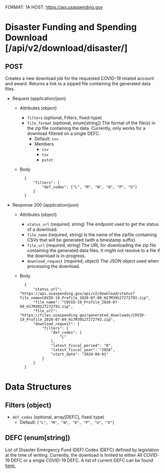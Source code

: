 FORMAT: 1A
HOST: https://api.usaspending.gov

# Disaster Funding and Spending Download [/api/v2/download/disaster/]

## POST

Creates a new download job for the requested COVID-19 related account and award. Returns a link to a zipped file containing the generated data files.

+ Request (application/json)
    + Attributes (object)
        + `filters` (optional, Filters, fixed-type)
        + `file_format` (optional, enum[string])
            The format of the file(s) in the zip file containing the data. Currently, only works for a download filtered on a single DEFC.
            + Default: `csv`
            + Members
                + `csv`
                + `tsv`
                + `pstxt`
    + Body

            {
                "filters": {
                    "def_codes": ["L", "M", "N", "O", "P", "U"]
                }
            }

+ Response 200 (application/json)
    + Attributes (object)
        + `status_url` (required, string)
            The endpoint used to get the status of a download.
        + `file_name` (required, string)
            Is the name of the zipfile containing CSVs that will be generated (with a timestamp suffix).
        + `file_url` (required, string)
            The URL for downloading the zip file containing the generated data files. It might not resolve to a file if the download is in-progress.
        + `download_request` (required, object)
            The JSON object used when processing the download.
    + Body

            {
                "status_url": "https://api.usaspending.gov/api/v2/download/status?file_name=COVID-19_Profile_2020-07-09_H17M39S27272793.zip",
                "file_name": "COVID-19_Profile_2020-07-09_H17M39S27272793.zip",
                "file_url": "https://files.usaspending.gov/generated_downloads/COVID-19_Profile_2020-07-09_H17M39S27272793.zip",
                "download_request": {
                    "filters": {
                        "def_codes": [
                            "L"
                        ],
                        "latest_fiscal_period": "8",
                        "latest_fiscal_year": "2020",
                        "start_date": "2020-04-01"
                    }
                }
            }

# Data Structures

## Filters (object)
+ `def_codes` (optional, array[DEFC], fixed-type)
  + Default: `["L", "M", "N", "O", "P", "U", "V"]`

## DEFC (enum[string])
List of Disaster Emergency Fund (DEF) Codes (DEFC) defined by legislation at the time of writing.
Currently, the download is limited to either All COVID-19 DEFC or a single COVID-19 DEFC.
A list of current DEFC can be found [here.](https://files.usaspending.gov/reference_data/def_codes.csv)